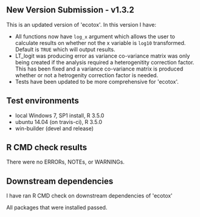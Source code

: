 ## New Version Submission - v1.3.2
This is an updated version of 'ecotox'. In this version I have:

* All functions now have `log_x` argument which allows the user to calculate
  results on whether not the x variable is `log10` transformed. 
  Default is `TRUE` which will output results. 
* LT_logit was producing error as variance co-variance matrix was only being
  created if the analysis required a heterogenitity correction factor. 
  This has been fixed and a variance co-variance matrix is produced whether 
  or not a hetrogenity correction factor is needed. 
* Tests have been updated to be more comprehensive for 'ecotox'.

## Test environments
* local Windows 7, SP1 install, R 3.5.0
* ubuntu 14.04 (on travis-ci), R 3.5.0
* win-builder (devel and release)

## R CMD check results
There were no ERRORs, NOTEs, or WARNINGs. 


## Downstream dependencies
I have ran R CMD check on downstream dependencies of 'ecotox'
 
All packages that were installed passed. 
